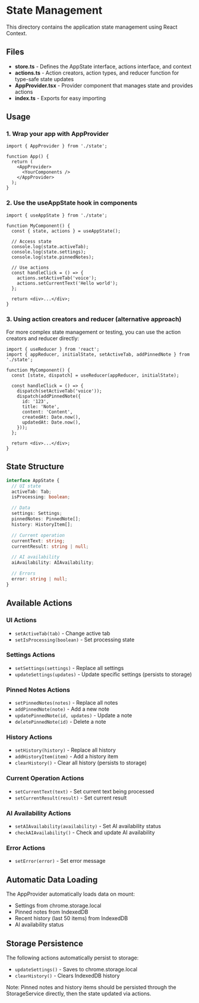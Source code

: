 # State Management

This directory contains the application state management using React Context.

## Files

- **store.ts** - Defines the AppState interface, actions interface, and context
- **actions.ts** - Action creators, action types, and reducer function for type-safe state updates
- **AppProvider.tsx** - Provider component that manages state and provides actions
- **index.ts** - Exports for easy importing

## Usage

### 1. Wrap your app with AppProvider

```tsx
import { AppProvider } from './state';

function App() {
  return (
    <AppProvider>
      <YourComponents />
    </AppProvider>
  );
}
```

### 2. Use the useAppState hook in components

```tsx
import { useAppState } from './state';

function MyComponent() {
  const { state, actions } = useAppState();

  // Access state
  console.log(state.activeTab);
  console.log(state.settings);
  console.log(state.pinnedNotes);

  // Use actions
  const handleClick = () => {
    actions.setActiveTab('voice');
    actions.setCurrentText('Hello world');
  };

  return <div>...</div>;
}
```

### 3. Using action creators and reducer (alternative approach)

For more complex state management or testing, you can use the action creators and reducer directly:

```tsx
import { useReducer } from 'react';
import { appReducer, initialState, setActiveTab, addPinnedNote } from './state';

function MyComponent() {
  const [state, dispatch] = useReducer(appReducer, initialState);

  const handleClick = () => {
    dispatch(setActiveTab('voice'));
    dispatch(addPinnedNote({
      id: '123',
      title: 'Note',
      content: 'Content',
      createdAt: Date.now(),
      updatedAt: Date.now(),
    }));
  };

  return <div>...</div>;
}
```

## State Structure

```typescript
interface AppState {
  // UI state
  activeTab: Tab;
  isProcessing: boolean;

  // Data
  settings: Settings;
  pinnedNotes: PinnedNote[];
  history: HistoryItem[];

  // Current operation
  currentText: string;
  currentResult: string | null;

  // AI availability
  aiAvailability: AIAvailability;

  // Errors
  error: string | null;
}
```

## Available Actions

### UI Actions
- `setActiveTab(tab)` - Change active tab
- `setIsProcessing(boolean)` - Set processing state

### Settings Actions
- `setSettings(settings)` - Replace all settings
- `updateSettings(updates)` - Update specific settings (persists to storage)

### Pinned Notes Actions
- `setPinnedNotes(notes)` - Replace all notes
- `addPinnedNote(note)` - Add a new note
- `updatePinnedNote(id, updates)` - Update a note
- `deletePinnedNote(id)` - Delete a note

### History Actions
- `setHistory(history)` - Replace all history
- `addHistoryItem(item)` - Add a history item
- `clearHistory()` - Clear all history (persists to storage)

### Current Operation Actions
- `setCurrentText(text)` - Set current text being processed
- `setCurrentResult(result)` - Set current result

### AI Availability Actions
- `setAIAvailability(availability)` - Set AI availability status
- `checkAIAvailability()` - Check and update AI availability

### Error Actions
- `setError(error)` - Set error message

## Automatic Data Loading

The AppProvider automatically loads data on mount:
- Settings from chrome.storage.local
- Pinned notes from IndexedDB
- Recent history (last 50 items) from IndexedDB
- AI availability status

## Storage Persistence

The following actions automatically persist to storage:
- `updateSettings()` - Saves to chrome.storage.local
- `clearHistory()` - Clears IndexedDB history

Note: Pinned notes and history items should be persisted through the StorageService directly, then the state updated via actions.
